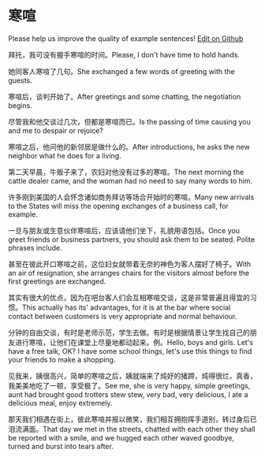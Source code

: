 # 寒喧

Please help us improve the quality of example sentences! [Edit on Github](https://github.com/jiyushe/jiyu-example-sentence-source/blob/main/chinese/hanxuan.md)

<p><span class="chinese">拜托，我可没有握手寒喧的时间。</span><span class="english">Please, I don't have time to hold hands.</span></p>

<p><span class="chinese">她同客人寒喧了几句。</span><span class="english">She exchanged a few words of greeting with the guests.</span></p>

<p><span class="chinese">寒喧后，谈判开始了。</span><span class="english">After greetings and some chatting, the negotiation begins.</span></p>

<p><span class="chinese">尽管我和他交谈过几次，但都是寒喧而已。</span><span class="english">Is the passing of time causing you and me to despair or rejoice?</span></p>

<p><span class="chinese">寒喧之后，他问他的新邻居是做什么的。</span><span class="english">After introductions, he asks the new neighbor what he does for a living.</span></p>

<p><span class="chinese">第二天早晨，牛贩子来了，农妇对他没有过多的寒喧。</span><span class="english">The next morning the cattle dealer came, and the woman had no need to say many words to him.</span></p>

<p><span class="chinese">许多刚到美国的人会怀念诸如商务拜访等场合开始时的寒喧。</span><span class="english">Many new arrivals to the States will miss the opening exchanges of a business call, for example.</span></p>

<p><span class="chinese">一旦与朋友或生意伙伴寒喧后，应该请他们坐下，礼貌用语包括。</span><span class="english">Once you greet friends or business partners, you should ask them to be seated. Polite phrases include.</span></p>

<p><span class="chinese">甚至在彼此开口寒喧之前，这位妇女就带着无奈的神色为客人摆好了椅子。</span><span class="english">With an air of resignation, she arranges chairs for the visitors almost before the first greetings are exchanged.</span></p>

<p><span class="chinese">其实有很大的优点，因为在吧台客人们会互相寒喧交谈，这是非常普遍且得宜的习惯。</span><span class="english">This actually has its' advantages, for it is at the bar where social contact between customers is very appropriate and normal behaviour.</span></p>

<p><span class="chinese">分钟的自由交谈，有时是老师示范，学生去做。有时是根据情景让学生找自己的朋友进行寒喧，让他们在课堂上尽量地都动起来。例。</span><span class="english">Hello, boys and girls. Let's have a free talk, OK? I have some school things, let's use this things to find your friends to make a shopping.</span></p>

<p><span class="chinese">见我来，姨很高兴，简单的寒喧之后，姨就端来了炖好的猪蹄，炖得很烂，真香，我美美地吃了一顿，享受极了。</span><span class="english">See me, she is very happy, simple greetings, aunt had brought good trotters stew stew, very bad, very delicious, I ate a delicious meal, enjoy extremely.</span></p>

<p><span class="chinese">那天我们相遇在街上，彼此寒喧并报以微笑，我们相互拥抱挥手道别，转过身后已泪流满面。</span><span class="english">That day we met in the streets, chatted with each other they shall be reported with a smile, and we hugged each other waved goodbye, turned and burst into tears after.</span></p>

